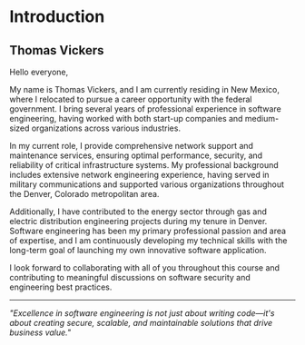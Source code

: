 # Introduction

## Thomas Vickers

Hello everyone,

My name is Thomas Vickers, and I am currently residing in New Mexico, where I relocated to pursue a career opportunity with the federal government. I bring several years of professional experience in software engineering, having worked with both start-up companies and medium-sized organizations across various industries.

In my current role, I provide comprehensive network support and maintenance services, ensuring optimal performance, security, and reliability of critical infrastructure systems. My professional background includes extensive network engineering experience, having served in military communications and supported various organizations throughout the Denver, Colorado metropolitan area.

Additionally, I have contributed to the energy sector through gas and electric distribution engineering projects during my tenure in Denver. Software engineering has been my primary professional passion and area of expertise, and I am continuously developing my technical skills with the long-term goal of launching my own innovative software application.

I look forward to collaborating with all of you throughout this course and contributing to meaningful discussions on software security and engineering best practices.

---

*"Excellence in software engineering is not just about writing code—it's about creating secure, scalable, and maintainable solutions that drive business value."*